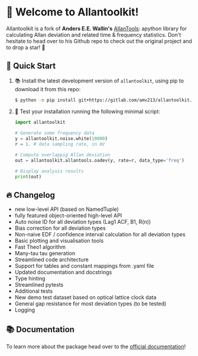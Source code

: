 # 📑 Welcome to Allantoolkit!

Allantoolkit is a fork of **Anders E.E. Wallin's** [AllanTools](https://github.com/aewallin/allantools): apython library for calculating Allan deviation 
and related time & frequency statistics. Don't hesitate to head over to his 
Github repo to check out the original project and to drop a star! 🌟

## 🚀 Quick Start

1. 📚 Install the latest development version of `allantoolkit`, using pip to 
   download it from this repo:

    ```bash
    $ python -m pip install git+https://gitlab.com/amv213/allantoolkit.git
    ```
   
2. 🐍 Test your installation running the following minimal script:
    
   ```python
   import allantoolkit
    
   # Generate some frequency data
   y = allantoolkit.noise.white(10000)
   r = 1. # data sampling rate, in Hz
   
   # Compute overlappig Allan deviation
   out = allantoolkit.allantools.oadev(y, rate=r, data_type='freq')
   
   # Display analysis results
   print(out)
   ```

## 🔥 Changelog

- new low-level API (based on NamedTuple)
- fully featured object-oriented high-level API
- Auto noise ID for all deviation types (Lag1 ACF, B1, R(n))
- Bias correction for all deviation types
- Non-naive EDF / confidence interval calculation for all deviation types
- Basic plotting and visualisation tools
- Fast Theo1 algorithm
- Many-tau tau generation
- Streamlined code architecture
- Support for tables and constant mappings from .yaml file
- Updated documentation and docstrings
- Type hinting
- Streamlined pytests
- Additional tests
- New demo test dataset based on optical lattice clock data
- General gap resistance for most deviation types (to be tested)
- Logging
   
## 📚 Documentation

To learn more about the package head over to the [official documentation](https://amv213.gitlab.io/allantoolkit)!